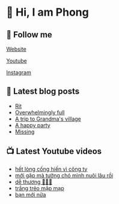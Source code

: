 # 👋 Hi, I am Phong

## 🔗 Follow me

[Website](https://phongever.xyz "Website")

[Youtube](https://www.youtube.com/@phongever "Youtube")

[Instagram](https://www.instagram.com/phongever "Instagram")

## 📝 Latest blog posts

<!-- BLOG-POST-LIST:START -->
- [Rit](https://phongever.xyz/blog/rit/)
- [Overwhelmingly full](https://phongever.xyz/blog/overwhelmingly-full/)
- [A trip to Grandma&#39;s village](https://phongever.xyz/blog/a-trip-to-grandmas-village/)
- [A happy party](https://phongever.xyz/blog/a-happy-party/)
- [Missing](https://phongever.xyz/blog/missing-1/)
<!-- BLOG-POST-LIST:END -->

## 📺 Latest Youtube videos

<!-- YOUTUBE-VIDEO-LIST:START -->
- [hết lòng cống hiến vì công ty](https://www.youtube.com/watch?v=hOMNSOf8gaw)
- [mới gặp mà tưởng chó mình nuôi lâu rồi](https://www.youtube.com/watch?v=z08Z9sdc8dQ)
- [dễ thương 🥰🥰🥰](https://www.youtube.com/watch?v=flLGz2sxznc)
- [trắng trẻo mập mạp](https://www.youtube.com/watch?v=38a5vV0CxVY)
- [bạn mới nữa](https://www.youtube.com/watch?v=OT8nAMteYFs)
<!-- YOUTUBE-VIDEO-LIST:END -->
